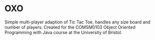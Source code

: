 # OXO

Simple multi-player adaption of Tic Tac Toe, handles any size board and number of players. Created for the COMSM0103 Object Oriented Programming with Java course at the University of Bristol. 

